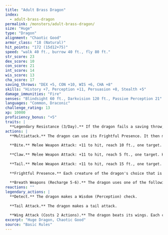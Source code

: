 ```yaml
---
title: "Adult Brass Dragon"
index:
  - adult-brass-dragon
permalink: /monsters/adult-brass-dragon/
size: "Huge"
type: "Dragon"
alignment: "Chaotic Good"
armor_class: "18 (Natural)"
hit_points: "172 (15d12+75)"
speed: "walk 40 ft., burrow 40 ft., fly 80 ft."
str_score: 23
dex_score: 10
con_score: 21
int_score: 14
wis_score: 13
cha_score: 17
saving_throws: "DEX +5, CON +10, WIS +6, CHA +8"
skills: "History +7, Perception +11, Persuasion +8, Stealth +5"
damage_immunities: "Fire"
senses: "Blindsight 60 ft., Darkvision 120 ft., Passive Perception 21"
languages: "Common, Draconic"
challenge_rating: 13
xp: 10000
proficiency_bonus: "+5"
traits: |
  **Legendary Resistance (3/Day).** If the dragon fails a saving throw, it can choose to succeed instead.
actions: |
  **Multiattack.** The dragon can use its Frightful Presence. It then makes three attacks: one with its bite and two with its claws.
  
  **Bite.** Melee Weapon Attack: +11 to hit, reach 10 ft., one target. Hit: 17 (2d10 + 6) piercing damage.
  
  **Claw.** Melee Weapon Attack: +11 to hit, reach 5 ft., one target. Hit: 13 (2d6 + 6) slashing damage.
  
  **Tail.** Melee Weapon Attack: +11 to hit, reach 15 ft., one target. Hit: 15 (2d8 + 6) bludgeoning damage.
  
  **Frightful Presence.** Each creature of the dragon's choice that is within 120 feet of the dragon and aware of it must succeed on a DC 16 Wisdom saving throw or become frightened for 1 minute. A creature can repeat the saving throw at the end of each of its turns, ending the effect on itself on a success. If a creature's saving throw is successful or the effect ends for it, the creature is immune to the dragon's Frightful Presence for the next 24 hours .
  
  **Breath Weapons (Recharge 5-6).** The dragon uses one of the following breath weapons. Fire Breath. The dragon exhales fire in an 60-foot line that is 5 feet wide. Each creature in that line must make a DC 18 Dexterity saving throw, taking 45 (13d6) fire damage on a failed save, or half as much damage on a successful one. Sleep Breath. The dragon exhales sleep gas in a 60-foot cone. Each creature in that area must succeed on a DC 18 Constitution saving throw or fall unconscious for 10 minutes. This effect ends for a creature if the creature takes damage or someone uses an action to wake it.
reactions: ""
legendary_actions: |
  **Detect.** The dragon makes a Wisdom (Perception) check.
  
  **Tail Attack.** The dragon makes a tail attack.
  
  **Wing Attack (Costs 2 Actions).** The dragon beats its wings. Each creature within 10 ft. of the dragon must succeed on a DC 19 Dexterity saving throw or take 13 (2d6 + 6) bludgeoning damage and be knocked prone. The dragon can then fly up to half its flying speed.
excerpt: "Huge Dragon, Chaotic Good"
source: "Basic Rules"
---
```

